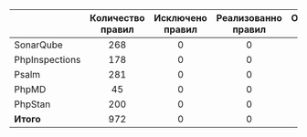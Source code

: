 |           | Количество правил | Исключено правил | Реализованно правил | Оставшиеся правила |
|-----------|:-----------------:|:----------------:|:-------------------:|:------------------:|
|SonarQube|268|0|0|268|
|PhpInspections|178|0|0|178|
|Psalm|281|0|0|281|
|PhpMD|45|0|0|45|
|PhpStan|200|0|0|200|
|**Итого**|972|0|0|972|
